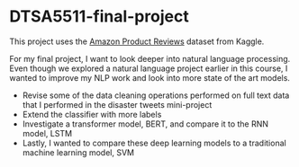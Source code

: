 # DTSA5511-final-project

This project uses the [Amazon Product Reviews](https://www.kaggle.com/datasets/arhamrumi/amazon-product-reviews) dataset from Kaggle.

For my final project, I want to look deeper into natural language processing. Even though we explored a natural language project earlier in this course, I wanted to improve my NLP work and look into more state of the art models.

- Revise some of the data cleaning operations performed on full text data that I performed in the disaster tweets mini-project
- Extend the classifier with more labels
- Investigate a transformer model, BERT, and compare it to the RNN model, LSTM
- Lastly, I wanted to compare these deep learning models to a traditional machine learning model, SVM
